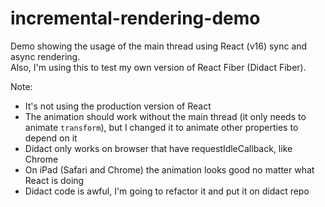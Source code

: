 # incremental-rendering-demo

Demo showing the usage of the main thread using React (v16) sync and async rendering.  
Also, I'm using this to test my own version of React Fiber (Didact Fiber).

Note:
- It's not using the production version of React
- The animation should work without the main thread (it only needs to animate `transform`), but I changed it to animate other properties to depend on it
- Didact only works on browser that have requestIdleCallback, like Chrome
- On iPad (Safari and Chrome) the animation looks good no matter what React is doing
- Didact code is awful, I'm going to refactor it and put it on didact repo
